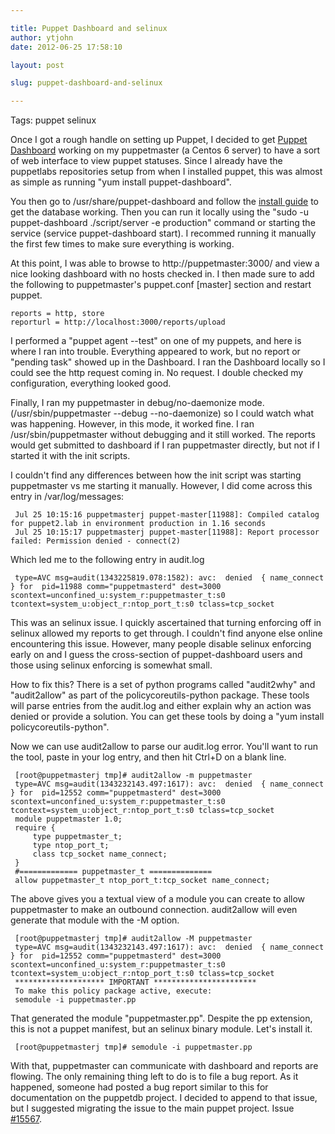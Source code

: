 ```yaml
---

title: Puppet Dashboard and selinux
author: ytjohn
date: 2012-06-25 17:58:10

layout: post

slug: puppet-dashboard-and-selinux

---
```

Tags: puppet selinux

Once I got a rough handle on setting up Puppet, I decided to get <a href="http://projects.puppetlabs.com/projects/dashboard" title="Puppet Dashboard">Puppet
Dashboard</a> working on my puppetmaster (a Centos 6 server) to have a
sort of web interface to view puppet statuses. Since I already have the
puppetlabs repositories setup from when I installed puppet, this was
almost as simple as running "yum install puppet-dashboard".

You then go to /usr/share/puppet-dashboard and follow the <a href="http://docs.puppetlabs.com/dashboard/manual/1.2/bootstrapping.html" title="Puppet Install Guide">install
guide</a> to get the database working. Then you can run it locally using
the "sudo -u puppet-dashboard ./script/server -e production" command or
starting the service (service puppet-dashboard start). I recommed
running it manually the first few times to make sure everything is
working.

At this point, I was able to browse to http://puppetmaster:3000/ and
view a nice looking dashboard with no hosts checked in. I then made sure
to add the following to puppetmaster's puppet.conf [master] section and
restart puppet.

<pre><code>reports = http, store
reporturl = http://localhost:3000/reports/upload
</code></pre>

I performed a "puppet agent --test" on one of my puppets, and here is
where I ran into trouble. Everything appeared to work, but no report or
"pending task" showed up in the Dashboard. I ran the Dashboard locally
so I could see the http request coming in. No request. I double checked
my configuration, everything looked good.

Finally, I ran my puppetmaster in debug/no-daemonize mode.
(/usr/sbin/puppetmaster --debug --no-daemonize) so I could watch what
was happening. However, in this mode, it worked fine. I ran
/usr/sbin/puppetmaster without debugging and it still worked. The
reports would get submitted to dashboard if I ran puppetmaster directly,
but not if I started it with the init scripts.

I couldn't find any differences between how the init script was starting
puppetmaster vs me starting it manually. However, I did come across this
entry in /var/log/messages:

<pre><code> Jul 25 10:15:16 puppetmasterj puppet-master[11988]: Compiled catalog for puppet2.lab in environment production in 1.16 seconds
 Jul 25 10:15:17 puppetmasterj puppet-master[11988]: Report processor failed: Permission denied - connect(2)
</code></pre>

Which led me to the following entry in audit.log

<pre><code> type=AVC msg=audit(1343225819.078:1582): avc:  denied  { name_connect } for  pid=11988 comm="puppetmasterd" dest=3000 scontext=unconfined_u:system_r:puppetmaster_t:s0 tcontext=system_u:object_r:ntop_port_t:s0 tclass=tcp_socket
</code></pre>

This was an selinux issue. I quickly ascertained that turning enforcing
off in selinux allowed my reports to get through. I couldn't find anyone
else online encountering this issue. However, many people disable
selinux enforcing early on and I guess the cross-section of
puppet-dashboard users and those using selinux enforcing is somewhat
small.

How to fix this? There is a set of python programs called "audit2why"
and "audit2allow" as part of the policycoreutils-python package. These
tools will parse entries from the audit.log and either explain why an
action was denied or provide a solution. You can get these tools by
doing a "yum install policycoreutils-python".

Now we can use audit2allow to parse our audit.log error. You'll want to
run the tool, paste in your log entry, and then hit Ctrl+D on a blank
line.

<pre><code> [root@puppetmasterj tmp]# audit2allow -m puppetmaster
 type=AVC msg=audit(1343232143.497:1617): avc:  denied  { name_connect } for  pid=12552 comm="puppetmasterd" dest=3000 scontext=unconfined_u:system_r:puppetmaster_t:s0 tcontext=system_u:object_r:ntop_port_t:s0 tclass=tcp_socket
 module puppetmaster 1.0;
 require {
     type puppetmaster_t;
     type ntop_port_t;
     class tcp_socket name_connect;
 }
 #============= puppetmaster_t ==============
 allow puppetmaster_t ntop_port_t:tcp_socket name_connect;
</code></pre>

The above gives you a textual view of a module you can create to allow
puppetmaster to make an outbound connection. audit2allow will even
generate that module with the -M option.

<pre><code> [root@puppetmasterj tmp]# audit2allow -M puppetmaster
 type=AVC msg=audit(1343232143.497:1617): avc:  denied  { name_connect } for  pid=12552 comm="puppetmasterd" dest=3000 scontext=unconfined_u:system_r:puppetmaster_t:s0 tcontext=system_u:object_r:ntop_port_t:s0 tclass=tcp_socket
 ******************** IMPORTANT ***********************
 To make this policy package active, execute:
 semodule -i puppetmaster.pp
</code></pre>

That generated the module "puppetmaster.pp". Despite the pp extension,
this is not a puppet manifest, but an selinux binary module. Let's
install it.

<pre><code> [root@puppetmasterj tmp]# semodule -i puppetmaster.pp
</code></pre>

With that, puppetmaster can communicate with dashboard and reports are
flowing. The only remaining thing left to do is to file a bug report. As
it happened, someone had posted a bug report similar to this for
documentation on the puppetdb project. I decided to append to that
issue, but I suggested migrating the issue to the main puppet project.
Issue <a href="http://projects.puppetlabs.com/issues/15567" title="Issue 15567 selinux">#15567</a>.
